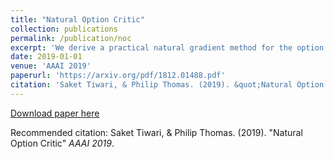 ```yaml
---
title: "Natural Option Critic"
collection: publications
permalink: /publication/noc
excerpt: 'We derive a practical natural gradient method for the option critic framework in Hierarchical Reinforcement Learning'
date: 2019-01-01
venue: 'AAAI 2019'
paperurl: 'https://arxiv.org/pdf/1812.01488.pdf'
citation: 'Saket Tiwari, & Philip Thomas. (2019). &quot;Natural Option Critic.&quot; <i>AAAI 2019</i>'
---
```


[Download paper here](https://arxiv.org/pdf/1812.01488.pdf)

Recommended citation: Saket Tiwari, & Philip Thomas. (2019). "Natural Option Critic" <i>AAAI 2019</i>. 